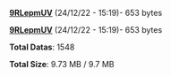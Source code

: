 [**9RLepmUV**](/data/9RLepmUV.txt) (24/12/22 - 15:19)- 653 bytes

[**9RLepmUV**](/data/9RLepmUV.txt) (24/12/22 - 15:19)- 653 bytes

**Total Datas**: 1548

**Total Size**: 9.73 MB / 9.7 MB